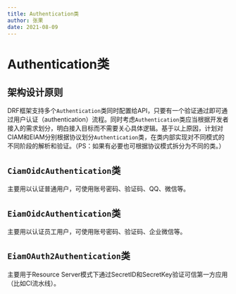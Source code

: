 ```yaml
---
title: Authentication类
author: 张果
date: 2021-08-09
---
```


# Authentication类

## 架构设计原则

DRF框架支持多个`Authentication`类同时配置给API，只要有一个验证通过即可通过用户认证（authentication）流程。同时考虑`Authentication`类应当根据开发者接入的需求划分，明白接入目标而不需要关心具体逻辑。基于以上原因，计划对CIAM和EIAM分别根据协议划分`Authentication`类，在类内部实现对不同模式的不同阶段的解析和验证。（PS：如果有必要也可根据协议模式拆分为不同的类。）

## `CiamOidcAuthentication`类

主要用以认证普通用户，可使用账号密码、验证码、QQ、微信等。

## `EiamOidcAuthentication`类

主要用以认证员工用户，可使用账号密码、验证码、企业微信等。

## `EiamOAuth2Authentication`类

主要用于Resource Server模式下通过SecretID和SecretKey验证可信第一方应用（比如CI流水线）。